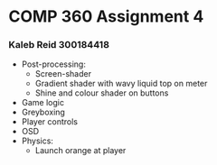 # COMP 360 Assignment 4

### Kaleb Reid 300184418
* Post-processing:
  * Screen-shader
  * Gradient shader with wavy liquid top on meter
  * Shine and colour shader on buttons
* Game logic
* Greyboxing
* Player controls
* OSD
* Physics:
  * Launch orange at player
